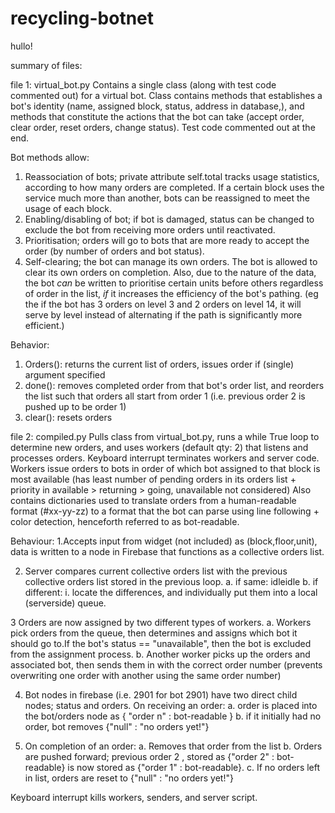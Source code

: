 # recycling-botnet

hullo!

summary of files: 

file 1: virtual_bot.py
Contains a single class (along with test code commented out) for a virtual bot. Class contains methods that establishes a bot's identity (name, assigned block, status, address in database,), and methods that constitute the actions that the bot can take (accept order, clear order, reset orders, change status). Test code commented out at the end.

Bot methods allow:
1. Reassociation of bots; private attribute self.total tracks usage statistics, according to how many orders are completed. If a certain block uses the service much more than another, bots can be reassigned to meet the usage of each block.
2. Enabling/disabling of bot; if bot is damaged, status can be changed to exclude the bot from receiving more orders until reactivated.
3. Prioritisation; orders will go to bots that are more ready to accept the order (by number of orders and bot status).
4. Self-clearing; the bot can manage its own orders. The bot is allowed to clear its own orders on completion. Also, due to the nature of the data, the bot _can_ be written to prioritise certain units before others regardless of order in the list, _if_ it increases the efficiency of the bot's pathing. (eg the if the bot has 3 orders on level 3 and 2 orders on level 14, it will serve by level instead of alternating if the path is significantly more efficient.)

Behavior:
1. Orders(): returns the current list of orders, issues order if (single) argument specified
2. done(): removes completed order from that bot's order list, and reorders the list such that orders all start from order 1 (i.e. previous order 2 is pushed up to be order 1)
3. clear(): resets orders 


file 2: compiled.py
Pulls class from virtual_bot.py, runs a while True loop to determine new orders, and uses workers (default qty: 2) that listens and processes orders. Keyboard interrupt terminates workers and server code. Workers issue orders to bots in order of which bot assigned to that block is most available (has least number of pending orders in its orders list + priority in available > returning > going, unavailable not considered)
Also contains dictionaries used to translate orders from a human-readable format (#xx-yy-zz) to a format that the bot can parse using line following + color detection, henceforth referred to as bot-readable.

Behaviour:
1.Accepts input from widget (not included) as (block,floor,unit), data is written to a node in Firebase that functions as a collective orders list.

2. Server compares current collective orders list with the previous collective orders list stored in the previous loop.
a. if same: idleidle
b. if different: 
  i. locate the differences, and individually put them into a local (serverside) queue.
  
3 Orders are now assigned by two different types of workers.
a. Workers pick orders from the queue, then determines and assigns which bot it should go to.If the bot's status == "unavailable", then the bot is excluded from the assignment process. 
b. Another worker picks up the orders and associated bot, then sends them in with the correct order number (prevents overwriting one order with another using the same order number)

4. Bot nodes in firebase (i.e. 2901 for bot 2901) have two direct child nodes; status and orders. On receiving an order:
  a. order is placed into the bot/orders node as { "order n" : bot-readable }
  b. if it initially had no order, bot removes {"null" : "no orders yet!"}
  
5. On completion of an order:
  a. Removes that order from the list
  b. Orders are pushed forward; previous order 2 , stored as {"order 2" : bot-readable} is now stored as {"order 1" : bot-readable}.
  c. If no orders left in list, orders are reset to {"null" : "no orders yet!"}

Keyboard interrupt kills workers, senders, and server script.
